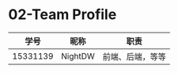 # 02-Team Profile

|   学号   |  昵称   |       职责       |
| :------: | :-----: | :--------------: |
| 15331139 | NightDW | 前端、后端，等等 |